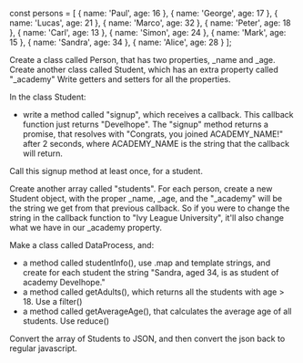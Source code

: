 const persons = [
  { name: 'Paul', age: 16 },
  { name: 'George', age: 17 },
  { name: 'Lucas', age: 21 },
  { name: 'Marco', age: 32 },
  { name: 'Peter', age: 18 },
  { name: 'Carl', age: 13 },
  { name: 'Simon', age: 24 },
  { name: 'Mark', age: 15 },
  { name: 'Sandra', age: 34 },
  { name: 'Alice', age: 28 }
];


Create a class called Person, that has two properties, _name and _age.
Create another class called Student, which has an extra property called "_academy"
Write getters and setters for all the properties.

In the class Student:
 - write a method called "signup", which receives a callback. This callback function just returns "Develhope". The "signup" method returns a promise, that resolves with "Congrats, you joined ACADEMY_NAME!" after 2 seconds, where ACADEMY_NAME is the string that the callback will return.

Call this signup method at least once, for a student.

Create another array called "students". For each person, create a new Student object, with the proper _name, _age, and the "_academy" will be the string we get from that previous callback. So if you were to change the string in the callback function to "Ivy League University", it'll also change what we have in our _academy property.

Make a class called DataProcess, and:
 - a method called studentInfo(), use .map and template strings, and create for each student the string "Sandra, aged 34, is as student of academy Develhope."
 - a method called getAdults(), which returns all the students with age > 18. Use a filter()
 - a method called getAverageAge(), that calculates the average age of all students. Use reduce()


Convert the array of Students to JSON, and then convert the json back to regular javascript.


